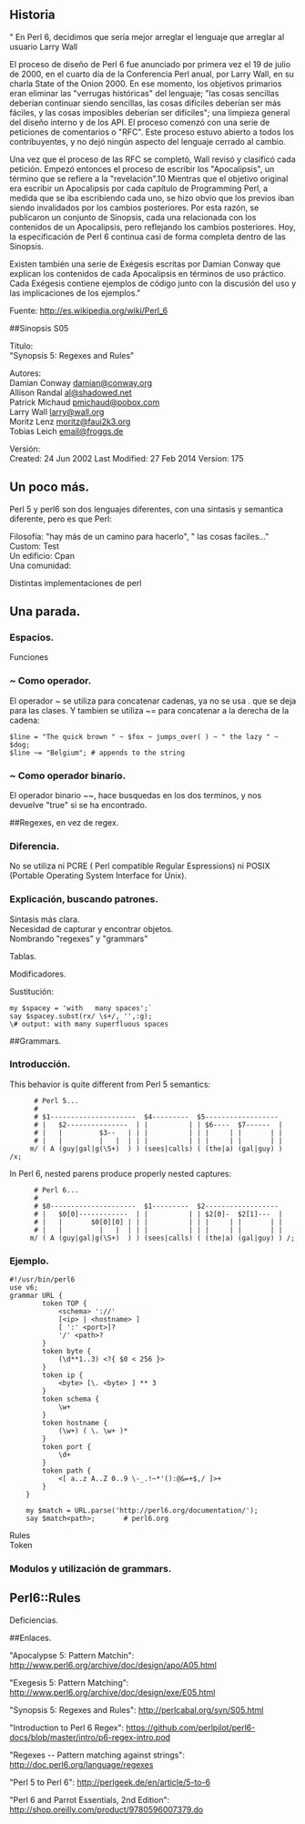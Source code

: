 ## Historia

"    En Perl 6, decidimos que sería mejor arreglar el lenguaje que arreglar al usuario
    Larry Wall

El proceso de diseño de Perl 6 fue anunciado por primera vez el 19 de julio de 2000, en el cuarto día de la Conferencia Perl anual, por Larry Wall, en su charla State of the Onion 2000. En ese momento, los objetivos primarios eran eliminar las "verrugas históricas" del lenguaje; "las cosas sencillas deberían continuar siendo sencillas, las cosas difíciles deberían ser más fáciles, y las cosas imposibles deberían ser difíciles"; una limpieza general del diseño interno y de los API. El proceso comenzó con una serie de peticiones de comentarios o "RFC". Este proceso estuvo abierto a todos los contribuyentes, y no dejó ningún aspecto del lenguaje cerrado al cambio.

Una vez que el proceso de las RFC se completó, Wall revisó y clasificó cada petición. Empezó entonces el proceso de escribir los "Apocalipsis", un término que se refiere a la "revelación".10 Mientras que el objetivo original era escribir un Apocalipsis por cada capítulo de Programming Perl, a medida que se iba escribiendo cada uno, se hizo obvio que los previos iban siendo invalidados por los cambios posteriores. Por esta razón, se publicaron un conjunto de Sinopsis, cada una relacionada con los contenidos de un Apocalipsis, pero reflejando los cambios posteriores. Hoy, la especificación de Perl 6 continua casi de forma completa dentro de las Sinopsis.

Existen también una serie de Exégesis escritas por Damian Conway que explican los contenidos de cada Apocalipsis en términos de uso práctico. Cada Exégesis contiene ejemplos de código junto con la discusión del uso y las implicaciones de los ejemplos."

Fuente: http://es.wikipedia.org/wiki/Perl_6

##Sinopsis S05

Título:  
"Synopsis 5: Regexes and Rules"

Autores:  
    Damian Conway <damian@conway.org>  
    Allison Randal <al@shadowed.net>  
    Patrick Michaud <pmichaud@pobox.com>  
    Larry Wall <larry@wall.org>  
    Moritz Lenz <moritz@faui2k3.org>  
    Tobias Leich <email@froggs.de>  

Versión:  
    Created: 24 Jun 2002
    Last Modified: 27 Feb 2014
    Version: 175

## Un poco más.

Perl 5 y perl6 son dos lenguajes diferentes, con una sintasis y semantica diferente, pero es que Perl:

Filosofía: "hay más de un camino para hacerlo", " las cosas faciles..."  
Custom: Test  
Un edificio: Cpan  
Una comunidad:   

Distintas implementaciones de perl


## Una parada.

### Espacios.

Funciones

### ~ Como operador.
El operador ~ se utiliza para concatenar cadenas, ya no se usa . que se deja para las clases. Y tambien se utiliza ~= para concatenar a la derecha de la cadena:

```
$line = "The quick brown " ~ $fox ~ jumps_over( ) ~ " the lazy " ~ $dog; 
$line ~= "Belgium"; # appends to the string
```
###  ~ Como operador binario.

El operador binario ~~, hace busquedas en los dos terminos, y nos devuelve "true" si se ha encontrado.

##Regexes, en vez de regex.

### Diferencia.

No se utiliza ni PCRE ( Perl compatible Regular Espressions) ni POSIX (Portable Operating System Interface for Unix).

### Explicación, buscando patrones.  
Síntasis más clara.  
Necesidad de capturar y encontrar objetos.  
Nombrando "regexes" y "grammars"

Tablas.  

Modificadores.  


Sustitución:

```
my $spacey = 'with   many spaces';` 
say $spacey.subst(rx/ \s+/, '',:g);  
\# output: with many superfluous spaces  
```


##Grammars.
### Introducción.

This behavior is quite different from Perl 5 semantics: 
```
      # Perl 5...
      #
      # $1---------------------  $4---------  $5------------------
      # |   $2---------------  | |          | | $6----  $7------  |
      # |   |         $3--   | | |          | | |     | |       | |
      # |   |         |   |  | | |          | | |     | |       | |
     m/ ( A (guy|gal|g(\S+)  ) ) (sees|calls) ( (the|a) (gal|guy) ) /x;
```
In Perl 6, nested parens produce properly nested captures: 
```
      # Perl 6...
      #
      # $0---------------------  $1---------  $2------------------
      # |   $0[0]------------  | |          | | $2[0]-  $2[1]---  |
      # |   |       $0[0][0] | | |          | | |     | |       | |
      # |   |         |   |  | | |          | | |     | |       | |
     m/ ( A (guy|gal|g(\S+)  ) ) (sees|calls) ( (the|a) (gal|guy) ) /;
```
### Ejemplo.
```
#!/usr/bin/perl6
use v6;
grammar URL {
        token TOP {
            <schema> '://' 
            [<ip> | <hostname> ]
            [ ':' <port>]?
            '/' <path>?
        }
        token byte {
            (\d**1..3) <?{ $0 < 256 }>
        }
        token ip {
            <byte> [\. <byte> ] ** 3
        }
        token schema {
            \w+
        }
        token hostname {
            (\w+) ( \. \w+ )*
        }
        token port {
            \d+
        }
        token path {
            <[ a..z A..Z 0..9 \-_.!~*'():@&=+$,/ ]>+
        }
    }

    my $match = URL.parse('http://perl6.org/documentation/');
    say $match<path>;       # perl6.org
```

Rules  
Token  

### Modulos y utilización de grammars.



## Perl6::Rules

Deficiencias.



##Enlaces.

"Apocalypse 5: Pattern Matchin": http://www.perl6.org/archive/doc/design/apo/A05.html

"Exegesis 5: Pattern Matching": http://www.perl6.org/archive/doc/design/exe/E05.html

"Synopsis 5: Regexes and Rules":  http://perlcabal.org/syn/S05.html

"Introduction to Perl 6 Regex":  https://github.com/perlpilot/perl6-docs/blob/master/intro/p6-regex-intro.pod

"Regexes -- Pattern matching against strings": http://doc.perl6.org/language/regexes

"Perl 5 to Perl 6": http://perlgeek.de/en/article/5-to-6

"Perl 6 and Parrot Essentials, 2nd Edition": http://shop.oreilly.com/product/9780596007379.do
 
 
